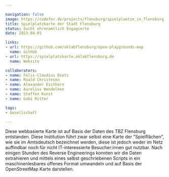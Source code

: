 ```yaml
---

navigation: false
image: https://codefor.de/projects/flensburg/spielplaetze_in_flensburg.jpg
title: Spielplatzkarte der Stadt Flensburg
status: Sucht ehrenamtlich Engagierte
date: 2023-04-01

links:
- url: https://github.com/oklabflensburg/open-playgrounds-map
  name: GitHub
- url: https://spielplatzkarte.oklabflensburg.de
  name: Website

collaborators:
- name: Felix-Claudius Dietz
- name: Roald Christesen
- name: Alexander Eichhorn
- name: Aurelius Wendelken
- name: Steffen Kunst
- name: Gabi Ritter

tags:
- Gesellschaft

---
```


Diese webbasierte Karte ist auf Basis der Daten des TBZ Flensburg entstanden. Diese Institution führt zwar selbst eine Karte der "Spielflächen", wie sie im Amtsdeutsch bezeichnet werden, diese ist jedoch weder im Netz auffindbar noch für nicht IT-interessierte Besucher:innen gut nutzbar. Nach einigen Stunden des Reverse Engineerings konnten wir die Daten extrahieren und mittels eines selbst geschriebenen Scripts in ein maschinenlesbares offenes Format umwandeln und auf Basis der OpenStreetMap Karte darstellen.
